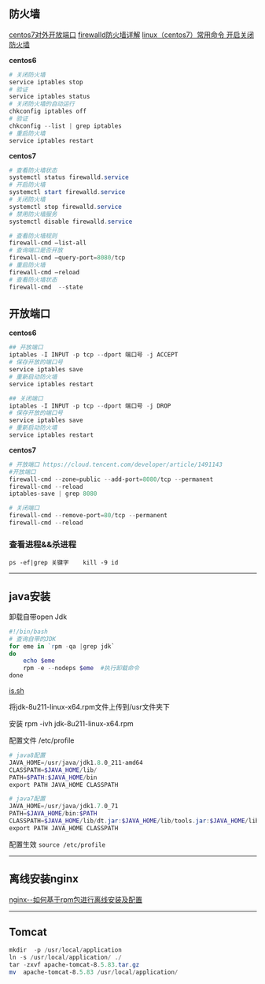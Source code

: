## 防火墙

[centos7对外开放端口](https://blog.csdn.net/qq_24232123/article/details/79781527)
[firewalld防火墙详解](https://blog.51cto.com/andyxu/2137046)
[linux（centos7）常用命令 开启关闭防火墙](https://zhuanlan.zhihu.com/p/445891257) 

**centos6**
```PowerShell
# 关闭防火墙
service iptables stop
# 验证
service iptables status
# 关闭防火墙的自动运行
chkconfig iptables off
# 验证
chkconfig --list | grep iptables
# 重启防火墙
service iptables restart
```
**centos7**
```PowerShell
# 查看防火墙状态
systemctl status firewalld.service
# 开启防火墙
systemctl start firewalld.service
# 关闭防火墙
systemctl stop firewalld.service
# 禁用防火墙服务
systemctl disable firewalld.service

# 查看防火墙规则
firewall-cmd –list-all
# 查询端口是否开放
firewall-cmd –query-port=8080/tcp
# 重启防火墙
firewall-cmd –reload
# 查看防火墙状态
firewall-cmd  --state
```


## 开放端口
**centos6**
```PowerShell
## 开放端口
iptables -I INPUT -p tcp --dport 端口号 -j ACCEPT
# 保存开放的端口号
service iptables save
# 重新启动防火墙
service iptables restart

## 关闭端口
iptables -I INPUT -p tcp --dport 端口号 -j DROP
# 保存开放的端口号
service iptables save
# 重新启动防火墙
service iptables restart
```
**centos7**
```PowerShell
# 开放端口 https://cloud.tencent.com/developer/article/1491143
#开放端口
firewall-cmd --zone=public --add-port=8080/tcp --permanent
firewall-cmd --reload
iptables-save | grep 8080

# 关闭端口
firewall-cmd --remove-port=80/tcp --permanent
firewall-cmd --reload
```


### 查看进程&&杀进程

`ps -ef|grep 关键字    kill -9 id`

------------------------------------------------

## java安装

卸载自带open Jdk

```PowerShell
#!/bin/bash
# 查询自带的JDK
for eme in `rpm -qa |grep jdk`
do
	echo $eme
	rpm -e --nodeps $eme  #执行卸载命令
done
```

[is.sh](环境安装+a78ac578-6819-4a8e-b25f-c7dabf70cb5e/is.sh)

将jdk-8u211-linux-x64.rpm文件上传到/usr文件夹下

安装 rpm -ivh jdk-8u211-linux-x64.rpm

配置文件 /etc/profile

```PowerShell
# java8配置
JAVA_HOME=/usr/java/jdk1.8.0_211-amd64
CLASSPATH=$JAVA_HOME/lib/
PATH=$PATH:$JAVA_HOME/bin
export PATH JAVA_HOME CLASSPATH

# java7配置
JAVA_HOME=/usr/java/jdk1.7.0_71
PATH=$JAVA_HOME/bin:$PATH
CLASSPATH=$JAVA_HOME/lib/dt.jar:$JAVA_HOME/lib/tools.jar:$JAVA_HOME/lib/
export PATH JAVA_HOME CLASSPATH
```

配置生效 `source /etc/profile`

-----

## 离线安装nginx

[nginx--如何基于rpm包进行离线安装及配置](https://blog.csdn.net/JustinQin/article/details/119319705)

-----
## Tomcat

```PowerShell
mkdir  -p /usr/local/application
ln -s /usr/local/application/ ./
tar -zxvf apache-tomcat-8.5.83.tar.gz 
mv  apache-tomcat-8.5.83 /usr/local/application/
```



